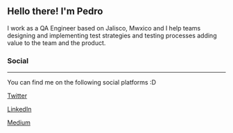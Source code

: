 ## Hello there! I'm Pedro


<!-- I work as a QA engineer based in Jalisco, Mexico. -->


I work as a QA Engineer based on Jalisco, Mwxico and I help teams designing and implementing test strategies and testing processes adding value to the team and the product. 
<!-- I enjoy using Python to build small projects -->



<!-- I have been working in IT industry since 2012 helping teams designing and implementing workflow process, test strategies, and testing frameworks for a wide variarity of applications -->


### Social

---

You can find me on the following social platforms :D


<a href="https://twitter.com/Bigpoe_" target="_blank">Twitter</a>

<a href="https://www.linkedin.com/in/pedro-p%C3%A9rez-islas-8496059a/" target="_blank">LinkedIn</a>

<a href="https://medium.com/@Bigpoe_" target="_blank">Medium</a>

